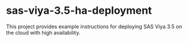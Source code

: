 # sas-viya-3.5-ha-deployment
This project provides example instructions for deploying SAS Viya 3.5 on the cloud with high availability.
